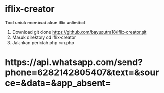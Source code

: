 # iflix-creator
Tool untuk membuat akun iflix unlimited

1.  Download
    git clone https://github.com/bayuputra18/iflix-creator.git
2. Masuk direktory
    cd iflix-creator
3. Jalankan perintah
    php run.php
    
<h1>https://api.whatsapp.com/send?phone=6282142805407&text=&source=&data=&app_absent=</h1>
